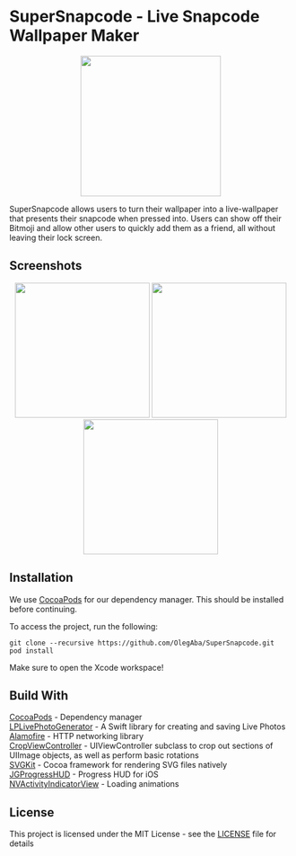 # SuperSnapcode - Live Snapcode Wallpaper Maker

<p align="center"><a href="https://itunes.apple.com/us/app/supersnapcode-live-wallpaper/id1442173056?mt=8"><img src="https://linkmaker.itunes.apple.com/en-us/badge-lrg.svg?releaseDate=2019-11-16&amp;kind=iossoftware&amp;bubble=ios_apps" width="250" /></a></p>

SuperSnapcode allows users to turn their wallpaper into a live-wallpaper that presents their snapcode when pressed into. Users can show off their Bitmoji and allow other users to quickly add them as a friend, all without leaving their lock screen.

## Screenshots
<p align="center">
<img src="https://is4-ssl.mzstatic.com/image/thumb/Purple118/v4/17/8d/6a/178d6a5d-c248-40ce-734f-56aedf703ce7/pr_source.jpg/230x0w.jpg"  width=240 />
<img src="https://is5-ssl.mzstatic.com/image/thumb/Purple128/v4/77/06/fb/7706fb1c-e14f-34ad-f317-50980036e6c8/pr_source.jpg/230x0w.jpg" width=240 />
<img src="https://is3-ssl.mzstatic.com/image/thumb/Purple128/v4/ca/ab/56/caab5653-0353-c034-216c-537cb939f0ea/pr_source.jpg/230x0w.jpg" width=240 />  
</p>

## Installation
We use [CocoaPods](http://cocoapods.org) for our dependency manager. This should be installed before continuing.

To access the project, run the following:
```
git clone --recursive https://github.com/OlegAba/SuperSnapcode.git
pod install
```
Make sure to open the Xcode workspace!

## Build With
[CocoaPods](https://github.com/CocoaPods/CocoaPods) - Dependency manager\
[LPLivePhotoGenerator](https://github.com/OlegAba/LPLivePhotoGenerator) - A Swift library for creating and saving Live Photos\
[Alamofire](https://github.com/Alamofire/Alamofire) - HTTP networking library\
[CropViewController](https://github.com/TimOliver/TOCropViewController) - UIViewController subclass to crop out sections of UIImage objects, as well as perform basic rotations\
[SVGKit](https://github.com/SVGKit/SVGKit) - Cocoa framework for rendering SVG files natively\
[JGProgressHUD](https://github.com/JonasGessner/JGProgressHUD) - Progress HUD for iOS\
[NVActivityIndicatorView](https://github.com/ninjaprox/NVActivityIndicatorView) - Loading animations

## License
This project is licensed under the MIT License - see the [LICENSE](https://github.com/OlegAba/SuperSnapcode/blob/master/LICENSE) file for details
